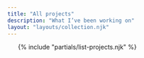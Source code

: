```yaml
---
title: "All projects"
description: "What I’ve been working on"
layout: "layouts/collection.njk"
---
```


<section>
  <ul class="layout-grid--duo spacer-b--m">
    {% include "partials/list-projects.njk" %}
  </ul>
</section>